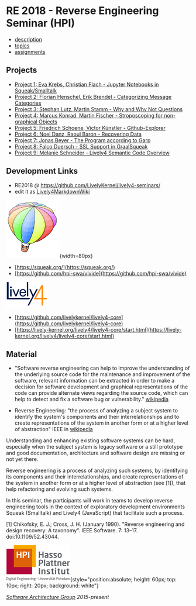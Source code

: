 # RE 2018 - Reverse Engineering Seminar (HPI)

<lively-import src="../_navigation.html"></lively-import>

- [description](description.md)
- [topics](RE18_Topics.pdf)
- [assignments](assignments.md)

## Projects

- [Project 1: Eva Krebs, Christian Flach - Jupyter Notebooks in Squeak/Smalltalk](project_1/index.md)
- [Project 2: Florian Henschel, Erik Brendel - Categorizing Message Categories](project_2/index.md)
- [Project 3: Stephan Lutz, Martin Stamm - Why and Why Not Questions](project_3/index.md)
- [Project 4: Marcus Konrad, Martin Fischer - Stroposcoping for non-graphical Objects](project_4/index.md)
- [Project 5: Friedrich Schoene,  Victor Künstler - Github-Explorer ](project_5/index.md)
- [Project 6: Noel Danz, Raoul Baron - Recovering Data](project_6/index.md)
- [Project 7: Jonas Beyer - The Program according to Garp](project_7/index.md)
- [Project 8: Falco Duersch - SSL Support in GraalSqueak](project_8/index.md)
- [Project 9: Melanie Schneider - Lively4 Semantic Code Overview](project_9/index.md)


## Development Links

- RE2018 @ https://github.com/LivelyKernel/lively4-seminars/ 
- edit it as [Lively4MarkdownWiki](https://lively-kernel.org/lively4/lively4-core/start.html?load=https://lively-kernel.org/lively4/lively4-seminars/RE2018/)

![Squeak / Smalltalk](smalltalk.png){width=80px}  
  - [https://squeak.org/](https://squeak.org/)
  - [https://github.com/hpi-swa/vivide](https://github.com/hpi-swa/vivide)

![Lively4](lively4.png)
  - [https://github.com/livelykernel/lively4-core](https://github.com/livelykernel/lively4-core)
  - [https://lively-kernel.org/lively4/lively4-core/start.html](https://lively-kernel.org/lively4/lively4-core/start.html)


## Material

- "Software reverse engineering can help to improve the understanding of the underlying source code for the maintenance and improvement of the software, relevant information can be extracted in order to make a decision for software development and graphical representations of the code can provide alternate views regarding the source code, which can help to detect and fix a software bug or vulnerability." [wikipedia](https://en.wikipedia.org/wiki/Reverse_engineering)


- Reverse Engineering: "the process of analyzing a subject system to identify the system's components and their interrelationships and to create representations of the system in another form or at a higher level of abstraction" IEEE in [wikipedia](https://en.wikipedia.org/wiki/Reverse_engineering)


Understanding and enhancing existing software systems can be hard, especially when the subject system is legacy software or a still prototype and good documentation, architecture and software design are missing or not yet there. 

Reverse engineering is a process of analyzing such systems, by identifying its components and their interrelationships, and create representations of the system in another form or at a higher level of abstraction (see [1]), that help refactoring and evolving such systems.  

In this seminar, the participants will work in teams to develop reverse engineering tools in the context of exploratory development environments Squeak (Smalltalk) and Lively4 (JavaScript) that facilitate such a process. 

[1] Chikofsky, E. J.; Cross, J. H. (January 1990). "Reverse engineering and design recovery: A taxonomy". IEEE Software. 7: 13–17. doi:10.1109/52.43044.




<!-- LOGO and FOOTER -->
![](../hpi_logo_text.png){style="position:absolute; height: 60px; top: 10px; right: 20px; background: white"} 

*[Software Architecture Group](https://www.hpi.uni-potsdam.de/hirschfeld/) 2015-present*